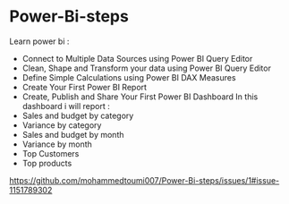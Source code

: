 # Power-Bi-steps
Learn power bi :
  - Connect to Multiple Data Sources using Power BI Query Editor
  - Clean, Shape and Transform your data using Power BI Query Editor
  - Define Simple Calculations using Power BI DAX Measures
  - Create Your First Power BI Report
  - Create, Publish and Share Your First Power BI Dashboard
In this dashboard i will report : 
  - Sales and budget by category
  - Variance by category
  - Sales and budget by month 
  - Variance by month 
  - Top Customers 
  - Top products
  
 https://github.com/mohammedtoumi007/Power-Bi-steps/issues/1#issue-1151789302

